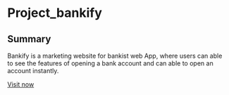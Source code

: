 # Project_bankify
## Summary
Bankify is a marketing website for bankist web App, where users can able to see the features of opening a bank account and can able to open an account instantly.

[Visit now](https://project-bankify.netlify.app)
